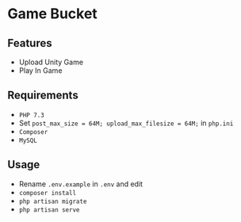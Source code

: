 # Game Bucket

## Features

* Upload Unity Game
* Play In Game

## Requirements

* `PHP 7.3`
* Set `post_max_size = 64M; upload_max_filesize = 64M;` in `php.ini`
* `Composer`
* `MySQL`

## Usage

* Rename `.env.example` in `.env` and edit
* `composer install`
* `php artisan migrate`
* `php artisan serve`
